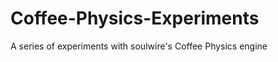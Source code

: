 Coffee-Physics-Experiments
==========================

A series of experiments with soulwire's Coffee Physics engine
